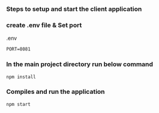 ### Steps to setup and start the client application

### create .env file & Set port
.env
```
PORT=8081

```

### In the main project directory run below command

```
npm install

```
### Compiles and run the application

```
npm start

```
